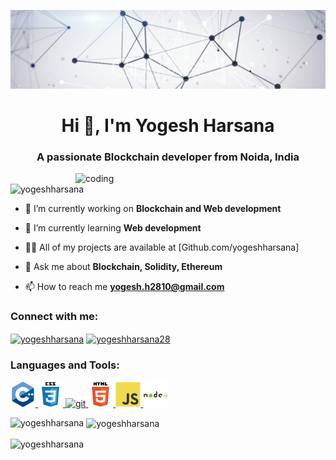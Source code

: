 ![logo](https://github.com/Yogeshharsana/yogeshharsana/blob/main/cover.jpeg)
<h1 align="center">Hi 👋, I'm Yogesh Harsana</h1>
<h3 align="center">A passionate Blockchain developer from Noida, India</h3>
<img align="right" alt="coding" width="400" src="https://user-images.githubusercontent.com/55389276/140866485-8fb1c876-9a8f-4d6a-98dc-08c4981eaf70.gif">

<p align="left"> <img src="https://komarev.com/ghpvc/?username=yogeshharsana&label=Profile%20views&color=0e75b6&style=flat" alt="yogeshharsana" /> </p>

- 🔭 I’m currently working on **Blockchain and Web development**

- 🌱 I’m currently learning **Web development**

- 👨‍💻 All of my projects are available at [Github.com/yogeshharsana]

- 💬 Ask me about **Blockchain, Solidity, Ethereum**

- 📫 How to reach me **yogesh.h2810@gmail.com**



<h3 align="left">Connect with me:</h3>
<p align="left">
<a href="https://linkedin.com/in/yogeshharsana" target="blank"><img align="center" src="https://raw.githubusercontent.com/rahuldkjain/github-profile-readme-generator/master/src/images/icons/Social/linked-in-alt.svg" alt="yogeshharsana" height="30" width="40" /></a>
<a href="https://instagram.com/yogeshharsana28" target="blank"><img align="center" src="https://raw.githubusercontent.com/rahuldkjain/github-profile-readme-generator/master/src/images/icons/Social/instagram.svg" alt="yogeshharsana28" height="30" width="40" /></a>
</p>

<h3 align="left">Languages and Tools:</h3>
<p align="left"> <a href="https://www.w3schools.com/cpp/" target="_blank" rel="noreferrer"> <img src="https://raw.githubusercontent.com/devicons/devicon/master/icons/cplusplus/cplusplus-original.svg" alt="cplusplus" width="40" height="40"/> </a> <a href="https://www.w3schools.com/css/" target="_blank" rel="noreferrer"> <img src="https://raw.githubusercontent.com/devicons/devicon/master/icons/css3/css3-original-wordmark.svg" alt="css3" width="40" height="40"/> </a> <a href="https://git-scm.com/" target="_blank" rel="noreferrer"> <img src="https://www.vectorlogo.zone/logos/git-scm/git-scm-icon.svg" alt="git" width="40" height="40"/> </a> <a href="https://www.w3.org/html/" target="_blank" rel="noreferrer"> <img src="https://raw.githubusercontent.com/devicons/devicon/master/icons/html5/html5-original-wordmark.svg" alt="html5" width="40" height="40"/> </a> <a href="https://developer.mozilla.org/en-US/docs/Web/JavaScript" target="_blank" rel="noreferrer"> <img src="https://raw.githubusercontent.com/devicons/devicon/master/icons/javascript/javascript-original.svg" alt="javascript" width="40" height="40"/> </a> <a href="https://nodejs.org" target="_blank" rel="noreferrer"> <img src="https://raw.githubusercontent.com/devicons/devicon/master/icons/nodejs/nodejs-original-wordmark.svg" alt="nodejs" width="40" height="40"/> </a> </p>

<p><img align="left" src="https://github-readme-stats.vercel.app/api/top-langs?username=yogeshharsana&show_icons=true&locale=en&layout=compact" alt="yogeshharsana" /></p>

<p>&nbsp;<img align="center" src="https://github-readme-stats.vercel.app/api?username=yogeshharsana&show_icons=true&locale=en" alt="yogeshharsana" /></p>

<p><img align="center" src="https://github-readme-streak-stats.herokuapp.com/?user=yogeshharsana&" alt="yogeshharsana" /></p>
